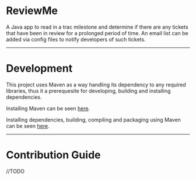 # ReviewMe

A Java app to read in a trac milestone and determine if there are any tickets that have been in review for a prolonged period of time.
An email list can be added via config files to notify developers of such tickets.

----

# Development

This project uses Maven as a way handling its dependency to any required libraries, thus it a prerequesite for developing, building and installing dependencies.

Installing Maven can be seen [here](https://www.mkyong.com/maven/how-to-install-maven-in-windows/).

Installing dependencies, building, compiling and packaging using Maven can be seen [here](https://www.logicbig.com/tutorials/build-tools/apache-maven/playing-with-maven-commands.html).

----
# Contribution Guide
//TODO